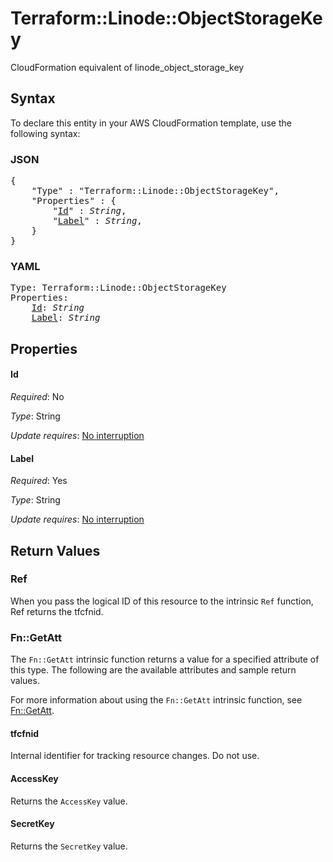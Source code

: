 # Terraform::Linode::ObjectStorageKey

CloudFormation equivalent of linode_object_storage_key

## Syntax

To declare this entity in your AWS CloudFormation template, use the following syntax:

### JSON

<pre>
{
    "Type" : "Terraform::Linode::ObjectStorageKey",
    "Properties" : {
        "<a href="#id" title="Id">Id</a>" : <i>String</i>,
        "<a href="#label" title="Label">Label</a>" : <i>String</i>,
    }
}
</pre>

### YAML

<pre>
Type: Terraform::Linode::ObjectStorageKey
Properties:
    <a href="#id" title="Id">Id</a>: <i>String</i>
    <a href="#label" title="Label">Label</a>: <i>String</i>
</pre>

## Properties

#### Id

_Required_: No

_Type_: String

_Update requires_: [No interruption](https://docs.aws.amazon.com/AWSCloudFormation/latest/UserGuide/using-cfn-updating-stacks-update-behaviors.html#update-no-interrupt)

#### Label

_Required_: Yes

_Type_: String

_Update requires_: [No interruption](https://docs.aws.amazon.com/AWSCloudFormation/latest/UserGuide/using-cfn-updating-stacks-update-behaviors.html#update-no-interrupt)

## Return Values

### Ref

When you pass the logical ID of this resource to the intrinsic `Ref` function, Ref returns the tfcfnid.

### Fn::GetAtt

The `Fn::GetAtt` intrinsic function returns a value for a specified attribute of this type. The following are the available attributes and sample return values.

For more information about using the `Fn::GetAtt` intrinsic function, see [Fn::GetAtt](https://docs.aws.amazon.com/AWSCloudFormation/latest/UserGuide/intrinsic-function-reference-getatt.html).

#### tfcfnid

Internal identifier for tracking resource changes. Do not use.

#### AccessKey

Returns the <code>AccessKey</code> value.

#### SecretKey

Returns the <code>SecretKey</code> value.

